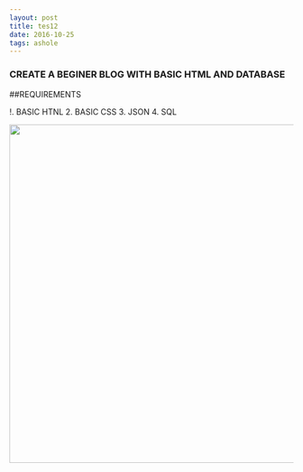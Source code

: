 ```yaml
---
layout: post
title: tes12
date: 2016-10-25 
tags: ashole    
---
```



### CREATE A BEGINER BLOG WITH BASIC HTML AND DATABASE  


##REQUIREMENTS

!. BASIC HTNL 
2. BASIC CSS
3. JSON 
4. SQL

 <img src="http://i.imgur.com/RseUetA.png"  height="600" width="600" align="left" > 
 
 
 
 
 <!--more-->
